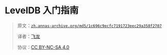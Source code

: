 # LevelDB 入门指南

> 原文：[`zh.annas-archive.org/md5/1c696c9ecfc7191723eec29a358f2707`](https://zh.annas-archive.org/md5/1c696c9ecfc7191723eec29a358f2707)
> 
> 译者：[飞龙](https://github.com/wizardforcel)
> 
> 协议：[CC BY-NC-SA 4.0](http://creativecommons.org/licenses/by-nc-sa/4.0/)